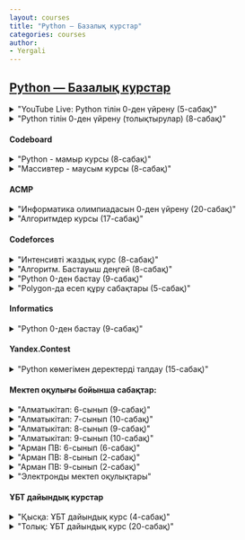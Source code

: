 ```yaml
---
layout: courses
title: "Python — Базалық курстар"
categories: courses
author:
- Yergali
---
```


## [Python — Базалық курстар]()

<details>
  <summary>"YouTube Live: Python тілін 0-ден үйрену (5-сабақ)"</summary>
  - <a href="https://www.youtube.com/@Uzdik" style="float: left; color: red; font-style:italic;">Үздік БІЛІМ YouTube арнасы</a>
  - *[Кіріспе. (алғы сөз)](https://www.youtube.com/live/3fyW2D944cQ?si=44tW9PUd1d0IJpEm)*
  - *[1-сабақ. input, print, bool, int, float, str, if else, type, len](https://www.youtube.com/live/aqRX9P1RF-A?si=AgXOXv4zToX0NRXE)*
  - *[2-сабақ. loop, for, while, list, pop, remove, sort/sorted, upper/lower, append](https://www.youtube.com/live/R3UUv3VwLms?si=WOwflNo75EEzZCGZ)*
  - *[3-сабақ. 2D list, санау жүйелері, dict, abs, pow, ord, chr](https://www.youtube.com/live/YNdGO2nDSjs?si=P8*Luu86uDTRZpnt)*
  - *[4-сабақ. def, math, random, file read/write, lambda](https://www.youtube.com/live/1GcYFDHsuOc?si=OewORO*wo4vC5vfp)*
  - *[5-сабақ. ООП &amp;mdash; объектіге бағытталған бағдарламалау](https://www.youtube.com/live/3EKLBz*GfL0?si=e-87pi-gbeHme-UD)*
  - <a href="https://drive.google.com/file/d/1gCqn4CsUEfqs0LURa4d*92nzTo567MR4/view?usp=drive*link" style="float: left; color: red; font-style:italic;">Қысқаша конспект материалдар</a>
</details>

<details>
  <summary>"Python тілін 0-ден үйрену (толықтырулар) (8-сабақ)"</summary>
  
- *[1-сабақ. Python орнату. Айнымалылар мен типтер](https://youtu.be/vM5giWjYmQE?si=y5rJwfELdfboaT*o)*
- *[2-сабақ. int, input, split, map, bool](https://youtu.be/OpYDPnR9Ooo?si=j2lVXnID62V4WMDT)*
- *[3-сабақ. string, div, mod, acmp, hackerrank](https://youtu.be/w81pEv5swqE?si=bQ9yWgC3UclVbx4E)*
- *[4-сабақ. F-format, acmp, hackerrank](https://youtu.be/zMse4EjK5Uk?si=uf7j2qwfAjFZ37Jg)*
- *[5-сабақ. bin, oct, hex, ord, chr](https://youtu.be/WGgWlMNENN8?si=lje0eyOf0JuyXeww)*
- *[6-сабақ. for, while, else, break](https://youtu.be/kPQTfyY7c4E?si=Oa2yLBMzJ-G0Ug4X)*
- *[7-сабақ. ACMP, Бағалау](https://youtu.be/XYhEeoyMTwQ?si=A5Z-yEP5cLGI295X)*
- *[8-сабақ. For &mdash; While &mdash; ACMP](https://youtu.be/yKdpskZxEH8?si=PB2BHy3T3CbNtQmU)*
</details>

#### Codeboard

<details>
  <summary>"Python - мамыр курсы (8-сабақ)"</summary>
                                             
- <a href="https://codeboard.io/users/uzdik" style="float: left; color: red; font-style:italic;">Codeboard.io тапсырмалары</a>
- *[1-сабақ. Codeboard.io платформасында жұмыс істеу.](https://youtu.be/3mu4OluIVEs?si=sHqMVHdGTaOjHM53)*
- *[2-сабақ. print, input, comments, type, int, str, f-format](https://youtu.be/GESdJGf25Nc?si=M8WRnGF15AWhhDIK)*
- *[3-сабақ. Арифметика](https://youtu.be/L9-X1EkjLvo?si=i6s8pcxv1PekU4cz)*
- *[4-сабақ. Деректер типтері тапсырмалары](https://youtu.be/8dOrR1vMGew?si=1eGQGoVRO8p*8Nl6)*
- *[5-сабақ. if-else, div-mod, map](https://youtu.be/JCipmiEGSJ8?si=tP2uEDC64NaUaE8H)*
- *[6-сабақ. map, split, elif, and, for-loop](https://youtu.be/yaEeHxngVr0?si=aJEDsv0kpLROyklm)*
- *[7-сабақ. for, break, continue, else, while, range](https://youtu.be/wETZkY1VpfQ?si=-6mspghCDC7UVApA)*
- *[8-сабақ. for, while, файлдан оқу-жазу](https://youtu.be/q-gGzMx9Z7Q?si=oveDXibbmes8MzWP)*
</details>

<details>
  <summary>"Массивтер - маусым курсы (8-сабақ)"</summary>
  
- <a href="https://codeboard.io/users/uzdik" style="float: left; color: red; font-style:italic;">Codeboard.io тапсырмалары</a>
- *[1-сабақ. import array, list, slice](https://youtu.be/Ilyc7hKX5lw?si=I52CF81J-w7xKBqR)*
- *[2-сабақ. Үй тапсырмаларын талқылау](https://youtu.be/YG4lsK3SxiM?si=XqoDQgLfbPY07nUC)*
- *[3-сабақ. for-loop, append, join](https://youtu.be/jJruzIfc9pc?si=bAPmISWIa5JR6yWf)*
- *[4-сабақ. find, index, min-max, sort-sorted, set, dict](https://youtu.be/748urZzkm2g?si=2wdrXQBaGZZZJjMz)*
- *[5-сабақ. Үй тапсырмаларын талқылау](https://youtu.be/OevuX3nZ3VA?si=Ru80fg-wIH0ClQ-m)*
- *[6-сабақ. Екі өлшемді массив](https://youtu.be/LBp6ajxrEjQ?si=hxi4m6EdhoTXbA6q)*
- *[7-сабақ. Екі өлшемді массив тапсырмаларын талқылау, zip](https://youtu.be/ipHBFLslhp8?si=0xTjV0VP9A1v4TlC)*
- *[8-сабақ. ACMP, Матрицаларды көбейту](https://youtu.be/CkktYB5TsiY?si=NLh1kYMGttm07W2B)*
</details>

#### ACMP

<details>
  <summary>"Информатика олимпиадасын 0-ден үйрену (20-сабақ)"</summary>
  
- <a href="https://acmp.ru/asp/do/index.asp?main=course&id*course=1" style="float: left; color: red; font-style:italic;">АСМР курс &mdash; “Язык программирования” тапсырмалары</a>
- *[1-сабақ. Арифметика: 1, 108, 903;](https://youtu.be/o3cN2QJsIVw)*
- *[2-сабақ. Арифметика: 195, 1109, 33; Целые числа: 3, 1110, 1111, 1112;](https://youtu.be/dJQMboE0fW4)*
- *[3-сабақ. Целые числа: 1038, 1113, 1115, 1114, 1479;](https://youtu.be/eGTNwT2xttc)*
- *[4-сабақ. Вывод формул: 1003, 773, 92, 1116, 1117, 1118;](https://youtu.be/xB-qI6YDkNg)*
- *[5-сабақ. Простые сравнения: 25, 8, 52, 21, 61, 324, 539, 754, 685;](https://youtu.be/Nmjd80nnzec)*
- *[6-сабақ. Простые сравнения: 1008; Шахматы: 1119, 1120, 1121, 1122, 1123, 1124, 62, 935, 763;](https://youtu.be/C4o0nAJ7sUM)*
- *[7-сабақ. Шахматы: 1088; Алгебра и геометрия: 970, 597, 529, 26, 28, 340, 277, 411, 1314; Сложные задачи: 296, 499, 664, 162;](https://youtu.be/hW6faZ2LINg)*
- *[8-сабақ. Цикл с параметром (for): 106, 81, 35;](https://youtu.be/uSDRfdScoxA)*
- *[9-сабақ. Цикл с параметром (for): 233, 131, 63, 15, 2, 10, 264; Цикл с предусловием (while): 692;](https://youtu.be/odXt0MdxCUI)*
- *[10-сабақ. Цикл с предусловием (while): 1125, 1126, 1127, 147, 271, 1129, 1128, 272, 1133;](https://youtu.be/QvCuMImRYLk)*
- *[11-сабақ. Цикл с постусловием (do &mdash; while): 1132, 1133, 1134, 1135, 1136, 1137, 1138, 1139, 1140, 1141, 1142, 1143, 1144, 1145](https://youtu.be/E6ZXxq9v2NY)*
- *[12-сабақ. НОД и НОК: 148, 14, 394, 384; Бинарный поиск: 1465. Символьный тип (char): 1146, 1147, 1148, 1149, 1150, 1404, 1152, 297, 1151, 43, 46](https://youtu.be/sEU5E4v3*uo)*
- *[13-сабақ. Символьный тип (char): 1198, 1153, 1154, 163. Строковый тип (string): 66, 504, 46, 6, 44, 1200, 283, 295, 7](https://youtu.be/KSnURtqEWpQ)*
- *[14-сабақ. Системы счисления: 22, 59, 941, 542, 315, 173, 208, 247, 578](https://youtu.be/zjyrk7*npaY)*
- *[15-сабақ. Линейный поиск: 1214, 1216, 1217, 496, 1215, 293. Преобразования и анализ данных: 149, 284, 1218](https://youtu.be/VsF0l-hZf9o)*
- *[16-сабақ. Преобразования и анализ данных: 1219, 392, 5, 9, 39, 82. Массивы структур: 1223, 1222](https://youtu.be/8BeDAnqdACs)*
- *[17-сабақ. Массивы структур: 1224. Двумерные массивы: 1232, 1233, 1234, 1235, 1236, 1237, 1238](https://youtu.be/vKtvukaGfG0)*
- *[18-сабақ. Символьные матрицы: 924, 715, 493, 926, 446](https://youtu.be/*xCO-jIgkls)*
- *[19-сабақ. Функции-1: 1225, 1226, 1227, 1228, 1229, 822. Функции-2: 327, 323](https://youtu.be/mtWHvkTs-C0)*
- *[20-сабақ. Функции-2: 1080](https://youtu.be/UlSCyMBfw7k)*
</details>

<details>
  <summary>"Алгоритмдер курсы (17-сабақ)"</summary>
  
- <a href="https://acmp.ru/asp/do/index.asp?main=course&id*course=2" style="float: left; color: red; font-style:italic;">АСМР курс — "Решение олимпиадных задач" тапсырмалары</a>
- *[1-сабақ. Big O. Функция. Python.](https://youtu.be/FQdte4sPf3Y)*
- *[2-сабақ. Тізім, Кортеж, Жиын, Сөздік. Көпіршік пен таңдау сорттау түрлері.](https://youtu.be/RVMcO8BfjTs)*
- *[3-сабақ. Санау сорттау түрі.](https://youtu.be/ZKppYeEBUc0)*
- *[4-сабақ. Жылдам сорттау түрі.](https://youtu.be/Jk6KBLaM0*8)*
- *[5-сабақ. Екілік іздеу. Бинарный поиск.](https://youtu.be/HehIq6-2tU8)*
- *[6-сабақ. Рекурсия. Мемоизация.](https://youtu.be/gl-2dj6MyTs)*
- *[7-сабақ. Динамикалық программалау (1)](https://youtu.be/0aJ4WjpoSmw)*
- *[8-сабақ. Динамикалық программалау (2)](https://youtu.be/rm1-v*meiX4)*
- *[9-сабақ. Динамикалық программалау (3)](https://youtu.be/Q*fmVSdmb-4)*
- *[10-сабақ. Динамикалық программалау (4)](https://youtu.be/wth3wbESLzA)*
- *[11-сабақ. Комбинаторика (1)](https://youtu.be/Fy3yC7Zr-j0)*
- *[12-сабақ. Комбинаторика (2)](https://youtu.be/y8pyTypeqgw)*
- *[13-сабақ. Графтар (1)](https://youtu.be/UDVDpvaHgwU)*
- *[14-сабақ. Графтар (2)](https://youtu.be/ICQVQyzh8pM)*
- *[15-сабақ. Графтар (3) BFS/DFS](https://youtu.be/*-6E-c0Kr0Q)*
- *[16-сабақ. Графтар (4) BFS/DFS](https://youtu.be/gFpne2EaX7U)*
- *[17-сабақ. Сегменттегі сома. RSQ. Сумма на отрезках](https://youtu.be/*F6mk52x6gw)*
</details>

#### Codeforces

<details>
  <summary>"Интенсивті жаздық курс (8-сабақ)"</summary>
  
- *[Кіріспе. Курс мазмұны](https://youtu.be/ZllHJYQ*fek)*
- *[1-сабақ. Python негіздері](https://youtu.be/fZB8vosuyxE)*
- *[2-сабақ. Циклдер мен тізбекті деректер типтері](https://youtu.be/bzEljVEHAHQ)*
- *[3-сабақ. 2 өлшемді массивтер мен функциялар](https://youtu.be/RJN1Y1tOrxU)*
- *[4-сабақ. Рекурция. Итерация. Математикалық формулалар](https://youtu.be/U9BH-aBOE4c)*
- *[5-сабақ. Биттік операциялар. import itertools](https://youtu.be/bfwJy4EfBWE)*
- *[6-сабақ. import re](https://youtu.be/KAFoho9FiC8)*
- *[7-сабақ. import collections](https://youtu.be/l6LFib8G8eI)*
- *[8-сабақ. import fractions, datetime](https://youtu.be/E4khr-3COwY)*
- <a href="https://drive.google.com/file/d/19I2jbifTVZ6DYHoyycVHlaYOpnSy-rHF/view?usp=drive*link" style="float: left; color: red; font-style:italic;">Қысқаша конспект материалдар</a>
</details>

<details>
  <summary>"Алгоритм. Бастауыш деңгей (8-сабақ)"</summary>
  
- <a href="https://algo.contest.codeforces.com" style="float: left; color: red; font-style:italic;">algo.contest.codeforces.com тапсырмалары</a>
- *[Сабақ 1. Арифметика](https://youtu.be/wpTdNpFRwNE)*
- *[Сабақ 2. 1-контест талдау](https://youtu.be/tTK2RH5WJ-w)*
- *[Сабақ 3. Big O. Массив. Цикл. Жай сан. Кезек.](https://youtu.be/1CcNX4YGu24)*
- *[Сабақ 4. 3-контест талдау](https://youtu.be/c2HfWy4ZHHw)*
- *[Сабақ 5. Stack. Dict. Set](https://youtu.be/6HzqkabUz88)*
- *[Сабақ 6. 5-контест талдау](https://youtu.be/sUKihvDF*c8)*
- *[Сабақ 7. Сұрыптау. Стандарт кітапханалар](https://youtu.be/PwlUcHr-fiw)*
- *[Сабақ 8. 7-контест талдау](https://youtu.be/nclcVkbq2wo)*
</details>

<details>
  <summary>"Python 0-ден бастау (9-сабақ)"</summary>
  
- <a href="https://uzdik.contest.codeforces.com" style="float: left; color: red; font-style:italic;">uzdik.contest.codeforces.com тапсырмалары</a>
- *[1-сабақ. Кіріспе. Input-Print](https://youtu.be/X-XxcQxSDRI)*
- *[2-сабақ. Арифметика 1-контестін талдау](https://youtu.be/zyEE9nAy3jo)*
- *[3-сабақ. Шарттар 2-контестін талдау](https://youtu.be/GL4xhB7WaP0)*
- *[4-сабақ. Циклдер 3-контестін талдау](https://youtu.be/orA0THyQweE)*
- *[5-сабақ. Матем-Логика 4-контестін талдау](https://youtu.be/n**Yn8wB5XQ)*
- *[6-сабақ. Тізім-Массивтер 5-контестін талдау](https://youtu.be/5f8vNSTWlA0)*
- *[7-сабақ. Жиын-Массивтер 6-контестін талдау](https://youtu.be/j*rmksFgj0c)*
- *[8-сабақ. Сөздік-Массивтер 7-контестін талдау](https://youtu.be/EydRxqzhE20)*
- *[9-сабақ. 2D Массивтер. Пайдалы кітапханалар. 8-9-10-контесттерін талдау](https://youtu.be/0PY6rHTRVr4)*
</details>

<details>
  <summary>"Polygon-да есеп құру сабақтары (5-сабақ)"</summary>
  
- <a href="https://polygon.codeforces.com" style="float: left; color: red; font-style:italic;">polygon.codeforces.com</a>
- *[1-сабақ. Codeforces архив есептері арқылы құру.](https://www.youtube.com/watch?v=-RySti3XQdw)*
- *[2-сабақ. Codeforces Polygon үйрету. IOI есеп құру.](https://youtu.be/lHocyjZ-dCcһ)*
- *[3-сабақ. Codeforces Polygon үйрету. Кездейсоқ тесттер құру.](https://youtu.be/3NVygRFIo40)*
- *[4-сабақ. Codeforces группа мен домендік қолданушылар құру. (1)](https://youtu.be/yKkkKQkHobE)*
- *[5-сабақ. Codeforces группа мен домендік қолданушылар құру. (2)](https://youtu.be/wpTdNpFRwNE)*
</details>

#### Informatics

<details>
  <summary>"Python 0-ден бастау (9-сабақ)"</summary>
  
- <a href="https://informatics.msk.ru/course/view.php?id=5394" style="float: left; color: red; font-style:italic;">Үздік Білім Курсы тапсырмалары</a>
- *[Сабақ 1. Div. Mod. Print. Input. Int. Str. Float](https://youtu.be/a8eDvEuz7vc)*
- *[Сабақ 2. Div. Mod. тапсырмалары](https://youtu.be/5G7qDieTeBw)*
- *[Сабақ 2.1 Div. Mod. тапсырмалары (жалғасы)](https://youtu.be/Rml8uAHEn*c)*
- *[Сабақ 3. Simple Math тапсырмалары](https://youtu.be/YkWwOUo1T2Q)*
- *[Сабақ 4. If Else тапсырмалары](https://youtu.be/TKFfru70Lw8)*
- *[Сабақ 5. FOR тапсырмалары](https://youtu.be/Xv0sVcF6odw)*
- *[Сабақ 6. While тапсырмалары](https://youtu.be/w4r08O9ba9I)*
- *[Сабақ 7. Бір өлшемді массив. While тапсырмалары](https://youtu.be/ecssA0--sWQ)*
- *[Сабақ 8. Қарапайым массив тапсырмалары. Екі өлшемді массив](https://youtu.be/XhmM-ASUvo8)*
- *[Сабақ 9. Екі өлшемді массив тапсырмалары](https://youtu.be/aa5YwNRpFwg)*
</details>

#### Yandex.Contest

<details>
  <summary>"Python көмегімен деректерді талдау (15-сабақ)"</summary>
  
- <a href="https://contest.yandex.ru/" style="float: left; color: red; font-style:italic;">contest.yandex.ru</a>
- *[1-сабақ. Python ортасымен танысу.](https://youtu.be/zrkKXrbUrZ0?si=KHf9YAnmNn8pq-Ga)*
- *[2-сабақ. Python типтері. IF-ELSE. Егер Әйтпесе](https://youtu.be/c-HkLSd8DNQ?si=LbZVL9jlehmR9a9R)*
- *[3-сабақ. Python Цикл. For-While loop](https://youtu.be/UBXsgHCrpvs?si=QjuOlfraCiqGHqJB)*
- *[4-сабақ. Реттелген python дата типтері. List. Dict. Tuple. Set](https://youtu.be/vzVliy1EyYA?si=7XfdrDFZRoObeNsc)*
- *[5-сабақ. Функция мен процедуралар. Екі өлшемді массивтер](https://youtu.be/am98doUh7Tk?si=jHrFZAxVt1gYZsMe)*
- *[6-сабақ. Стандартты кітапханалар. Math. Collections. Itertools. Try except. Zip. Eval. Bin. Oct. Hex](https://youtu.be/Bf8fRIqCY4E?si=PLco9PZaXHLTN40z)*
- *[7-сабақ. Файлдармен жұмыс. Read. Readlines. Write. Writelines.](https://youtu.be/6pEbKApU-n8?si=7oH63EloKQt0hGE3)*
- *[8-сабақ. Jupyter Notebook орнату. Numpy кітапханасы](https://youtu.be/UyRZ4cicqmQ?si=v1h2io60rUu1M6u5)*
- *[9-сабақ. Numpy Random мен Pandas кітапханасы](https://youtu.be/MpVKL-6-5Mk?si=iRAF9tpx-AybIyaR)*
- *[10-сабақ. Pandas кітапханасы жалғасы](https://youtu.be/VRAuNYjRoUA?si=5ZUrRN47XSxo4u7u)*
- *[11-сабақ. Matplotlib кітапханасы](https://youtu.be/kbRSu2n4xmY?si=ae30aLmGXivGN*jr)*
- *[12-сабақ. Регрессия. Regression](https://youtu.be/00ibdTn11Vw?si=KUpXccGr6nYRcb13)*
- *[13-сабақ. Классификация. Classification](https://youtu.be/aq2SFC-e6tE?si=9BJ58raqHT1bfjsX)*
- *[14-сабақ. Кластерлеу. Clustering](https://youtu.be/0wwzYD6WjdA?si=b4bhn3u0qAFbhFXa)*
- *[15-сабақ. PyCaret. Қорытынды жоба.](https://youtu.be/qLprlKpBEtM?si=a5OejQL1WRU79uS9)*
</details>


#### Мектеп оқулығы бойынша сабақтар:

<details>
  <summary>"Алматыкітап: 6-сынып (9-сабақ)"</summary>
  
- *[0-сабақ. Python орнату](https://youtu.be/KDoEtMxOCRs?si=5Oee5ipcb11Cf6Yi)*
- *[1-сабақ.](https://youtu.be/jj12O9Wd0qE?si=VWvTP-DNF*tm5VhE)*
- *[2-сабақ.](https://youtu.be/1NtrhEHJNJc?si=bjjop3l1UAewKlWl)*
- *[3-сабақ.](https://youtu.be/tn8*uxhwTbc?si=oK1U0wVyPPPvfdCI)*
- *[4-сабақ.](https://youtu.be/PTKwx9lVQyo?si=fMeLSr39bgZGHT70)*
- *[5-6 сабақ.](https://youtu.be/Wvs9g71uYcQ?si=Rb7uIeM2Qh-pSZ5q)*
- *[7-сабақ.](https://youtu.be/s*K3m-Y6fXs?si=5g1NgAmi7lfSaXY0)*
- *[8-сабақ.](https://youtu.be/JBalQbgXqyk?si=6kQysYqG2w1fwdpG)*
- *[9-сабақ.](https://youtu.be/y*P0qn4Q1Go?si=R43k7zeOEGIa8K2u)*
</details>

<details>
  <summary>"Алматыкітап: 7-сынып (10-сабақ)"</summary>
  
- *[0-сабақ. Файлмен жұмыс (1)](https://youtu.be/SIqvyQlVVvY?si=QKiuVLI1Yni88RZg)*
- *[1-сабақ. Файлмен жұмыс (2)](https://youtu.be/trapGb995OA?si=3xJhVnWwWw6UBMGC)*
- *[2-сабақ. Файлдық функциялар](https://youtu.be/noMQfnJgH0k?si=VgV5flMPgMdyYeYf)*
- *[3-4 сабақ. Тармақталған алгоритмдерді программалау](https://youtu.be/tDvvRfPNAR4?si=ILG7lMjHkzOPIZEy)*
- *[5-сабақ. Кірістірілген шарттарды программалау](https://youtu.be/tw79yTAW8u0?si=T26jGMsiOR8XaTgp)*
- *[6-сабақ. Құрамды шарттарды программалау](https://youtu.be/H17vQvgXS1Q?si=xV8ohMCseikVmA5N)*
- *[7-сабақ. Практикалық жұмыс](https://youtu.be/CIB4XMsVRgg?si=enGZ0qnl80Maw06q)*
- *[8-сабақ. Таңдауды ұйымдастыру](https://youtu.be/nBjlx1W2Ako?si=h42zeZZqxKbQDCka)*
- *[9-10 сабақ. Практикалық жұмыс](https://youtu.be/6UyNnrUbqsE?si=kC2eXYBVbgd6BWB-)*
</details>

<details>
  <summary>"Алматыкітап: 8-сынып (9-сабақ)"</summary>
  
- *[1-сабақ. FOR циклі](https://youtu.be/yRYO0519Cjs?si=wjLKcPfgBjyedbtN)*
- *[1-сабақ. FOR циклі (Жалғасы)](https://youtu.be/0VQfSrSbzSM?si=p1jgOU8EiKEpcH49)*
- *[2-сабақ. Кірістірілген циклдер](https://youtu.be/pcC52KRFpxk?si=cbUd2uOELCFMwQQ7)*
- *[3-сабақ. WHILE циклі](https://youtu.be/eAYbsFJRZsY?si=f3YDOw*QgnRUsDdm)*
- *[4-сабақ. CONTINUE циклін басқару](https://youtu.be/ybbXzr*wNAs?si=yBatjETty7DkOVhl)*
- *[5-сабақ. BREAK циклін басқару](https://youtu.be/qeOz414IAOQ?si=XtgyiNXrDgYwLkW3)*
- *[6-сабақ. ELSE циклін басқару](https://youtu.be/7Jpgn81SJjQ?si=j5ZHz*jEYuIQWyWC)*
- *[7-сабақ. Алгоритмнің трассировкасы](https://youtu.be/F5tRtEz7b20?si=vitX5-3eIBX3uHMo)*
- *[8-9 сабақтар. Программалауды үйренейік.](https://youtu.be/twOLAACMWuI?si=65c-wEQg2BA8uqv9)*
</details>


<details>
  <summary>"Алматыкітап: 9-сынып (10-сабақ)"</summary>
  
- *[1-сабақ. Бірөлшемді массив](https://youtu.be/kDLPkJjfOF8?si=MiZ3B*HiiVpZAK5r)*
- *[2-сабақ. Бірөлшемді массивтерге деректер енгізу](https://youtu.be/nO1EU72CBAM?si=ERA3laAmZWsFcMfl)*
- *[3-сабақ. Берілген сипаттары бар элементтерді іздеу](https://youtu.be/7bQAIrapfMs?si=tb22UKiEcIAQH-FB)*
- *[3-сабақ.(Жалғасы) Берілген сипаттары бар элементтерді іздеу](https://youtu.be/0fuYjIZ94eA?si=RlSbrHK89*733Hy1)*
- *[4-сабақ. Бірөлшемді массивтер. Практикалық жұмыс](https://youtu.be/UhbfhvOWiiM?si=KTjvrDGVGhee3FWq)*
- *[5-сабақ. Элементтердің орнын ауыстыру](https://youtu.be/weUWU0Lm4mU?si=QtKcuKjJ7aeva73x)*
- *[6-сабақ. Массивтерді сорттау. Сұрыптау](https://youtu.be/vbpMWCstqhI?si=vitVdKVhhIF8qacy)*
- *[7-сабақ. Элементті өшіру және кірістіру](https://youtu.be/q1WPmZ-nxuw?si=aLIPOGmFd-sP4BRK)*
- *[8-сабақ. Екіөлшемді массив](https://youtu.be/lOW2uhKo8u8?si=rtjl44rqIHiFex8h)*
- *[9-сабақ. Екіөлшемді массивті сұрыптау, жолды өшіру](https://youtu.be/hsDE2zdRhPQ?si=JlnUl8xEvC5ZgipH)*
- *[Pygame (пайгейм) кітапханасы](https://youtu.be/u3vkjSDM9BQ?si=Z2rU9gbEh4uGcW08)*
</details>

<details>
  <summary>"Арман ПВ: 6-сынып (6-сабақ)"</summary>
  
- *[§15 Python IDE-мен танысу](https://youtu.be/TMNiF1fNxr4?si=6IVtb1UMmJ6Xf0V5)*
- *[§16 Тіл әліпбиі. Синтаксис](https://youtu.be/hR03xLZVRfI?si=vnsgy5ljG-J7HhRF)*
- *[§17 Мәліметтер типтері](https://youtu.be/PmnmMG6xkfo?si=JMrOjJJy-iOP1qDH)*
- *[§18 Мәліметтер типтерін жіктеу](https://youtu.be/0FHbX3m4NwA?si=f6bewwakfaWXU7Hf)*
- *[§19 Арифметикалық өрнектердің жазылуы](https://youtu.be/WQnE0VfGESI?si=A1ttQFf4S5wAgVFT)*
- *[§20 Мәліметтерді енгізу мен шығару](https://youtu.be/29WewCfP5ZI?si=hrwrbGLx1jeD3CgE)*
</details>

<details>
  <summary>"Арман ПВ: 8-сынып (2-сабақ)"</summary>
  
- *[§17 WHILE циклі](https://youtu.be/PzK1OMQYaNU?si=oscVKMiby6jNce2T)*
- *[§18-19 FOR циклі](https://youtu.be/RFKiHdCgzk4?si=okju62XtGHmyjLBt)*
</details>

<details>
  <summary>"Арман ПВ: 9-сынып (2-сабақ)"</summary>
  
- *[§16-17. Бірөлшемді массив](https://youtu.be/F1*gn5jNC*E?si=K5WRmRLeP5JHVQOQ)*
- *[§18-19. Берілген сипаттары бар элементтерді іздеу](https://youtu.be/9H3G4vB5*b8?si=498lTmTskj7syK0*)*
</details>

<details>
  <summary>"Электронды мектеп оқулықтары"</summary>
  
- *[Алматыкітап: Информатика 6-сынып](https://www.yumpu.com/ru/document/read/66053642/-6-2020)*
- *[Алматыкітап: Информатика 7-сынып](https://www.yumpu.com/ru/document/read/66053769/-7-2021)*
- *[Алматыкітап: Информатика 8-сынып](https://www.yumpu.com/ru/document/read/66053844/-8-2021)*
- *[Алматыкітап: Информатика 9-сынып](https://www.yumpu.com/ru/document/read/66053915/-9-2019)*
- *[Алматыкітап: Информатика 10-сынып](https://www.yumpu.com/ru/document/read/66053916/-10-2019)*
- *[Алматыкітап: Информатика 11-сынып](https://www.yumpu.com/ru/document/read/66053918/-11-2020)*
- *[Арман ПВ: Информатика 6-сынып](https://www.yumpu.com/ru/document/read/66297509/-6-2020)*
- *[Арман ПВ: Информатика 7-сынып](https://www.yumpu.com/ru/document/read/66297920/-7-2021)*
- *[Арман ПВ: Информатика 8-сынып](https://www.yumpu.com/ru/document/read/66297616/-8-2021)*
- *[Арман ПВ: Информатика 9-сынып](https://www.yumpu.com/ru/document/read/66297663/-9-2019)*
- *[Арман ПВ: Информатика 10-сынып](https://www.yumpu.com/ru/document/read/66297736/-10-2019)*
- *[Арман ПВ: Информатика 11-сынып](https://www.yumpu.com/ru/document/read/66297802/-11-2020)*
</details>

#### ҰБТ дайындық курстар

<details>
  <summary>"Қысқа: ҰБТ дайындық курс (4-сабақ)"</summary>
  
- *[Кіріспе. ҰБТ/ЕНТ &mdash; Информатика дайындық курсы](https://www.youtube.com/live/x3mumbdheLw?si=5f4qIfRf9q3drwtZ)*
- *[Сабақ 1. Ақпарат өлшем бірлігі, ақпаратты есептеу.](https://youtu.be/7PrD4sn2MZo?si=Lj3GEHFGTfetauKR)*
- *[Сабақ 2. Санау жүйелері.](https://www.youtube.com/live/Q0CW5uj2h6c?si=cLmSVR-G0*FVA5JG)*
- *[Сабақ 3. Логикалық операторлар (Конъюнкция, Дизъюнкция, AND, OR, NOT)](https://www.youtube.com/live/ELK5Flykg6g?si=1iMOOWYd0XZM72pY)*
- *[Сабақ 4. Ақпаратты кодтау және оның түрлері. ASCII код пен UNICODE](https://www.youtube.com/live/TyTwOgbLK2U?si=XWwxvkjwzslLS8xB)*
</details>

<details>
  <summary>"Толық: ҰБТ дайындық курс (20-сабақ)"</summary>
  
- *[1-сабақ. Логикалық операциялар 1 (&,|,~,->)](https://youtu.be/SKWSVKbmFec)*
- *[2-сабақ. Логикалық операциялар 2 &mdash; тапсырмалар](https://youtu.be/j9TgW4lD0gI)*
- *[3-сабақ. Логикалық операциялар 3 &mdash; схемалар](https://youtu.be/*GQ8w63CDo0)*
- *[4-сабақ. Санау жүйелері (2, 8, 10, 16)](https://youtu.be/ONfF8POC5Yg)*
- *[5-сабақ. Ақпаратты өлшеу 1 (Алфавиттік тәсіл)](https://youtu.be/DoMDjl7gQt0)*
- *[6-сабақ. Ақпаратты өлшеу 2 (Ықтималдық тәсіл &mdash; Хартли)](https://youtu.be/-M5TD3HdCr0)*
- *[7-сабақ. Ақпаратты өткізу/тасымалдау/желінің жылдамдығы](https://youtu.be/3gx0C78bau0)*
- *[8-сабақ. Ақпаратты кодтау (ASCII, Unicode)](https://youtu.be/bgB2fH7ci10)*
- *[9-сабақ. Excel (абсолютті/салыстырмалы/аралас адрестеу)](https://youtu.be/N2jDhKpfSAE)*
- *[10-сабақ. Деректер қоры/СУБД](https://youtu.be/-NHsyxOGRls)*
- *[11-сабақ. SQL 1 (деректерді манипулияциялау/өңдеу &mdash; SELECT)](https://youtu.be/dZvywl6eBY8)*
- *[12-сабақ. SQL 2 (деректерді манипулияциялау/өңдеу &mdash; SELECT+)](https://youtu.be/q7q971vY8Zg)*
- *[13-сабақ. SQL 3 (деректерді манипулияциялау/өңдеу + анықтау тілі)](https://youtu.be/WWkUXKWej-w)*
- *[14-сабақ. MS Access](https://youtu.be/sUMgtNAbYRI)*
- *[15-сабақ. HTML 1](https://youtu.be/o4CU1Mz5bxc)*
- *[16-сабақ. HTML 2(атрибуттар)](https://youtu.be/Dxm-hiPGhnA)*
- *[17-сабақ. CSS 1](https://youtu.be/P*BftCNaHxE)*
- *[18-сабақ. CSS 2](https://youtu.be/kCAxWuX1hGA)*
- *[19-сабақ. JavaScript 1](https://youtu.be/eZItPbzEkMc)*
- *[20-сабақ. JavaScript 2](https://youtu.be/WrUY67EncpQ)*
</details>
